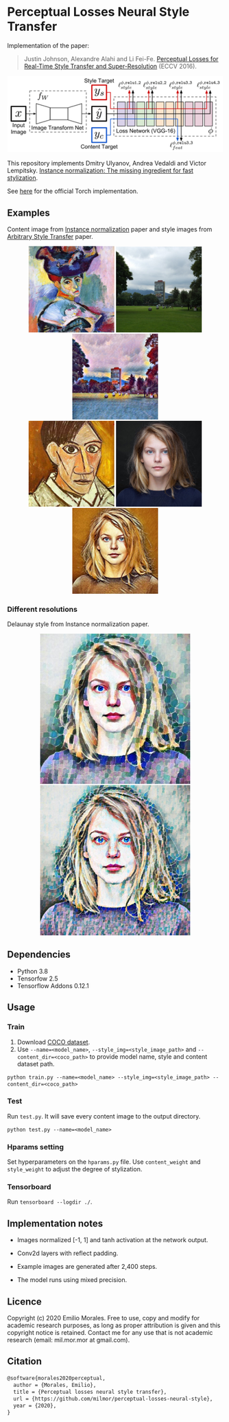 # Perceptual Losses Neural Style Transfer
Implementation of the paper:

> Justin Johnson, Alexandre Alahi and Li Fei-Fe. [Perceptual Losses for Real-Time Style Transfer and Super-Resolution](https://cs.stanford.edu/people/jcjohns/eccv16/) (ECCV 2016). 

![Architecture](./images/architecture.png)

This repository implements Dmitry Ulyanov, Andrea Vedaldi and Victor Lempitsky. [Instance normalization: The missing ingredient for fast stylization](https://arxiv.org/abs/1607.08022).

See [here](https://github.com/jcjohnson/fast-neural-style) for the official Torch implementation.


## Examples
Content image from [Instance normalization](https://arxiv.org/abs/1607.08022) paper and style images from [Arbitrary Style Transfer](https://openaccess.thecvf.com/content_iccv_2017/html/Huang_Arbitrary_Style_Transfer_ICCV_2017_paper.html) paper. 

<p align='center'>
  <img src='images/style_img/woman.jpg' width="200">
  <img src='images/content_img/islas.jpeg' width="200">
  <img src='images/output_img_test1/512x512/islas.jpeg' width="200">
  <br>
  <img src='images/style_img/picasso.png' width="200">
  <img src='images/content_img/face.jpg' width="200">
  <img src='images/output_img_test2/512x512/face.jpeg' width="200">
</p>

### Different resolutions
Delaunay style from Instance normalization paper.
<p align='center'>
  <img src='images/output_img_test8/512x512/face.jpeg' width="350px">
  <img src='images/output_img_test8/1080x1080/face.jpeg' width="350px">
</p>


## Dependencies
- Python 3.8
- Tensorfow 2.5
- Tensorflow Addons 0.12.1


## Usage
### Train
1. Download [COCO dataset](https://cocodataset.org/#download).
2. Use `--name=<model_name>`, `--style_img=<style_image_path>` and `--content_dir=<coco_path>` to provide model name, style and content dataset path. 
```
python train.py --name=<model_name> --style_img=<style_image_path> --content_dir=<coco_path> 
```
### Test
Run `test.py`. It will save every content image to the output directory.
```
python test.py --name=<model_name> 
```
### Hparams setting
Set hyperparameters on the `hparams.py` file. Use `content_weight` and `style_weight` to adjust the degree of stylization.

### Tensorboard
Run `tensorboard --logdir ./`.


## Implementation notes
- Images normalized [-1, 1] and tanh activation at the network output.

- Conv2d layers with reflect padding.

- Example images are generated after 2,400 steps.

- The model runs using mixed precision.


## Licence
Copyright (c) 2020 Emilio Morales. Free to use, copy and modify for academic research purposes, as long as proper attribution is given and this copyright notice is retained. Contact me for any use that is not academic research (email: mil.mor.mor at gmail.com).


## Citation
```
@software{morales2020perceptual,
  author = {Morales, Emilio},
  title = {Perceptual losses neural style transfer},
  url = {https://github.com/milmor/perceptual-losses-neural-style},
  year = {2020},
}
```